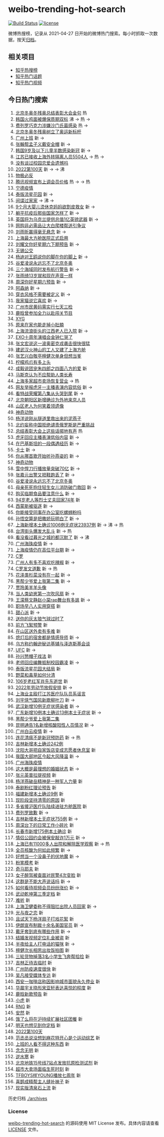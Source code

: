 # weibo-trending-hot-search

[![Build Status](https://github.com/justjavac/weibo-trending-hot-search/workflows/ci/badge.svg?branch=master)](https://github.com/justjavac/weibo-trending-hot-search/actions)
[![license](https://img.shields.io/github/license/justjavac/weibo-trending-hot-search)](https://github.com/justjavac/weibo-trending-hot-search/blob/master/LICENSE)

微博热搜榜，记录从 2021-04-27 日开始的微博热门搜索。每小时抓取一次数据，按天[归档](./archives)。

## 相关项目

- [知乎热搜榜](https://github.com/justjavac/zhihu-trending-top-search)
- [知乎热门话题](https://github.com/justjavac/zhihu-trending-hot-questions)
- [知乎热门视频](https://github.com/justjavac/zhihu-trending-hot-video)

## 今日热门搜索

<!-- BEGIN -->
<!-- 最后更新时间 Sun Apr 10 2022 13:13:56 GMT+0800 (China Standard Time) -->

1. [北京冬奥冬残奥总结表彰大会金句](https://s.weibo.com//weibo?q=%23%E5%8C%97%E4%BA%AC%E5%86%AC%E5%A5%A5%E5%86%AC%E6%AE%8B%E5%A5%A5%E6%80%BB%E7%BB%93%E8%A1%A8%E5%BD%B0%E5%A4%A7%E4%BC%9A%E9%87%91%E5%8F%A5%23&Refer=new_time)
   热
1. [韩国火鸡面被爆保质期双标](https://s.weibo.com//weibo?q=%23%E9%9F%A9%E5%9B%BD%E7%81%AB%E9%B8%A1%E9%9D%A2%E8%A2%AB%E7%88%86%E4%BF%9D%E8%B4%A8%E6%9C%9F%E5%8F%8C%E6%A0%87%23&Refer=top)
   沸 -> 热 ->
1. [费列罗巧克力涉嫌沙门氏菌感染](https://s.weibo.com//weibo?q=%23%E8%B4%B9%E5%88%97%E7%BD%97%E5%B7%A7%E5%85%8B%E5%8A%9B%E6%B6%89%E5%AB%8C%E6%B2%99%E9%97%A8%E6%B0%8F%E8%8F%8C%E6%84%9F%E6%9F%93%23&Refer=top)
   热 ->
1. [北京冬奥冬残奥树立了奥运新标杆](https://s.weibo.com//weibo?q=%23%E5%8C%97%E4%BA%AC%E5%86%AC%E5%A5%A5%E5%86%AC%E6%AE%8B%E5%A5%A5%E6%A0%91%E7%AB%8B%E4%BA%86%E5%A5%A5%E8%BF%90%E6%96%B0%E6%A0%87%E6%9D%86%23&Refer=top)
1. [广州上班](https://s.weibo.com//weibo?q=%E5%B9%BF%E5%B7%9E%E4%B8%8A%E7%8F%AD&Refer=top)
   新 ->
1. [张翰帮孟子义戴安全帽](https://s.weibo.com//weibo?q=%23%E5%BC%A0%E7%BF%B0%E5%B8%AE%E5%AD%9F%E5%AD%90%E4%B9%89%E6%88%B4%E5%AE%89%E5%85%A8%E5%B8%BD%23&Refer=top)
   新 ->
1. [韩国9岁及以下儿童半数感染新冠](https://s.weibo.com//weibo?q=%23%E9%9F%A9%E5%9B%BD9%E5%B2%81%E5%8F%8A%E4%BB%A5%E4%B8%8B%E5%84%BF%E7%AB%A5%E5%8D%8A%E6%95%B0%E6%84%9F%E6%9F%93%E6%96%B0%E5%86%A0%23&Refer=top)
   新 ->
1. [江苏已接收上海外转隔离人员5504人](https://s.weibo.com//weibo?q=%23%E6%B1%9F%E8%8B%8F%E5%B7%B2%E6%8E%A5%E6%94%B6%E4%B8%8A%E6%B5%B7%E5%A4%96%E8%BD%AC%E9%9A%94%E7%A6%BB%E4%BA%BA%E5%91%985504%E4%BA%BA%23&Refer=top)
   -> 热 ->
1. [没有谈过校园恋爱会遗憾吗](https://s.weibo.com//weibo?q=%23%E6%B2%A1%E6%9C%89%E8%B0%88%E8%BF%87%E6%A0%A1%E5%9B%AD%E6%81%8B%E7%88%B1%E4%BC%9A%E9%81%97%E6%86%BE%E5%90%97%23&Refer=top)
1. [2022第100天](https://s.weibo.com//weibo?q=%232022%E7%AC%AC100%E5%A4%A9%23&Refer=top)
   新 -> -> 沸
1. [物极必反](https://s.weibo.com//weibo?q=%E7%89%A9%E6%9E%81%E5%BF%85%E5%8F%8D&Refer=top)
1. [腾讯视频宣布上调会员价格](https://s.weibo.com//weibo?q=%23%E8%85%BE%E8%AE%AF%E8%A7%86%E9%A2%91%E5%AE%A3%E5%B8%83%E4%B8%8A%E8%B0%83%E4%BC%9A%E5%91%98%E4%BB%B7%E6%A0%BC%23&Refer=top)
   热 -> -> 热
1. [宁德疫情](https://s.weibo.com//weibo?q=%23%E5%AE%81%E5%BE%B7%E7%96%AB%E6%83%85%23&Refer=top)
1. [泰版流星花园](https://s.weibo.com//weibo?q=%E6%B3%B0%E7%89%88%E6%B5%81%E6%98%9F%E8%8A%B1%E5%9B%AD&Refer=top)
   新 ->
1. [间谍过家家](https://s.weibo.com//weibo?q=%E9%97%B4%E8%B0%8D%E8%BF%87%E5%AE%B6%E5%AE%B6&Refer=top)
   -> 沸 ->
1. [9个月大婴儿烫休克妈妈欲割皮救女](https://s.weibo.com//weibo?q=%239%E4%B8%AA%E6%9C%88%E5%A4%A7%E5%A9%B4%E5%84%BF%E7%83%AB%E4%BC%91%E5%85%8B%E5%A6%88%E5%A6%88%E6%AC%B2%E5%89%B2%E7%9A%AE%E6%95%91%E5%A5%B3%23&Refer=top)
   新 ->
1. [躺平抗疫后那些国家怎样了](https://s.weibo.com//weibo?q=%23%E8%BA%BA%E5%B9%B3%E6%8A%97%E7%96%AB%E5%90%8E%E9%82%A3%E4%BA%9B%E5%9B%BD%E5%AE%B6%E6%80%8E%E6%A0%B7%E4%BA%86%23&Refer=top)
   新 ->
1. [英国将为乌克兰提供总值1亿英镑武器](https://s.weibo.com//weibo?q=%23%E8%8B%B1%E5%9B%BD%E5%B0%86%E4%B8%BA%E4%B9%8C%E5%85%8B%E5%85%B0%E6%8F%90%E4%BE%9B%E6%80%BB%E5%80%BC1%E4%BA%BF%E8%8B%B1%E9%95%91%E6%AD%A6%E5%99%A8%23&Refer=top)
   新 ->
1. [网购非必需品让大白爬楼帮送引争议](https://s.weibo.com//weibo?q=%23%E7%BD%91%E8%B4%AD%E9%9D%9E%E5%BF%85%E9%9C%80%E5%93%81%E8%AE%A9%E5%A4%A7%E7%99%BD%E7%88%AC%E6%A5%BC%E5%B8%AE%E9%80%81%E5%BC%95%E4%BA%89%E8%AE%AE%23&Refer=top)
1. [刘雨昕赢得毫无悬念](https://s.weibo.com//weibo?q=%23%E5%88%98%E9%9B%A8%E6%98%95%E8%B5%A2%E5%BE%97%E6%AF%AB%E6%97%A0%E6%82%AC%E5%BF%B5%23&Refer=top)
   新 ->
1. [上海最大方舱医院正式启用](https://s.weibo.com//weibo?q=%23%E4%B8%8A%E6%B5%B7%E6%9C%80%E5%A4%A7%E6%96%B9%E8%88%B1%E5%8C%BB%E9%99%A2%E6%AD%A3%E5%BC%8F%E5%90%AF%E7%94%A8%23&Refer=top)
1. [刘耀文你好星期六下期预告](https://s.weibo.com//weibo?q=%23%E5%88%98%E8%80%80%E6%96%87%E4%BD%A0%E5%A5%BD%E6%98%9F%E6%9C%9F%E5%85%AD%E4%B8%8B%E6%9C%9F%E9%A2%84%E5%91%8A%23&Refer=top)
   新 ->
1. [无锡公交](https://s.weibo.com//weibo?q=%23%E6%97%A0%E9%94%A1%E5%85%AC%E4%BA%A4%23&Refer=top)
1. [杨迪对王鸥说你的脚在你的脚上](https://s.weibo.com//weibo?q=%23%E6%9D%A8%E8%BF%AA%E5%AF%B9%E7%8E%8B%E9%B8%A5%E8%AF%B4%E4%BD%A0%E7%9A%84%E8%84%9A%E5%9C%A8%E4%BD%A0%E7%9A%84%E8%84%9A%E4%B8%8A%23&Refer=top)
   新 ->
1. [谷爱凌说永远忘不了北京冬奥](https://s.weibo.com//weibo?q=%23%E8%B0%B7%E7%88%B1%E5%87%8C%E8%AF%B4%E6%B0%B8%E8%BF%9C%E5%BF%98%E4%B8%8D%E4%BA%86%E5%8C%97%E4%BA%AC%E5%86%AC%E5%A5%A5%23&Refer=top)
1. [三个海域同时发布航行警告](https://s.weibo.com//weibo?q=%23%E4%B8%89%E4%B8%AA%E6%B5%B7%E5%9F%9F%E5%90%8C%E6%97%B6%E5%8F%91%E5%B8%83%E8%88%AA%E8%A1%8C%E8%AD%A6%E5%91%8A%23&Refer=top)
   新 ->
1. [张雨绮13岁就和现在声音一样](https://s.weibo.com//weibo?q=%23%E5%BC%A0%E9%9B%A8%E7%BB%AE13%E5%B2%81%E5%B0%B1%E5%92%8C%E7%8E%B0%E5%9C%A8%E5%A3%B0%E9%9F%B3%E4%B8%80%E6%A0%B7%23&Refer=top)
1. [周深你好星期六预告](https://s.weibo.com//weibo?q=%23%E5%91%A8%E6%B7%B1%E4%BD%A0%E5%A5%BD%E6%98%9F%E6%9C%9F%E5%85%AD%E9%A2%84%E5%91%8A%23&Refer=top)
   新 ->
1. [阿森纳](https://s.weibo.com//weibo?q=%E9%98%BF%E6%A3%AE%E7%BA%B3&Refer=top) 新
   ->
1. [穿衣风格不需要被定义](https://s.weibo.com//weibo?q=%23%E7%A9%BF%E8%A1%A3%E9%A3%8E%E6%A0%BC%E4%B8%8D%E9%9C%80%E8%A6%81%E8%A2%AB%E5%AE%9A%E4%B9%89%23&Refer=top)
   新 ->
1. [我家猫说它喜欢](https://s.weibo.com//weibo?q=%23%E6%88%91%E5%AE%B6%E7%8C%AB%E8%AF%B4%E5%AE%83%E5%96%9C%E6%AC%A2%23&Refer=top)
   新 ->
1. [广州市民黄码需实行七天三检](https://s.weibo.com//weibo?q=%23%E5%B9%BF%E5%B7%9E%E5%B8%82%E6%B0%91%E9%BB%84%E7%A0%81%E9%9C%80%E5%AE%9E%E8%A1%8C%E4%B8%83%E5%A4%A9%E4%B8%89%E6%A3%80%23&Refer=top)
1. [鹿晗曾参加全力以赴闯关节目](https://s.weibo.com//weibo?q=%23%E9%B9%BF%E6%99%97%E6%9B%BE%E5%8F%82%E5%8A%A0%E5%85%A8%E5%8A%9B%E4%BB%A5%E8%B5%B4%E9%97%AF%E5%85%B3%E8%8A%82%E7%9B%AE%23&Refer=top)
1. [XYG](https://s.weibo.com//weibo?q=XYG&Refer=top)
1. [原来在家也能走掉小肚腩](https://s.weibo.com//weibo?q=%23%E5%8E%9F%E6%9D%A5%E5%9C%A8%E5%AE%B6%E4%B9%9F%E8%83%BD%E8%B5%B0%E6%8E%89%E5%B0%8F%E8%82%9A%E8%85%A9%23&Refer=top)
1. [上海流浪街头的江西老人已入院](https://s.weibo.com//weibo?q=%23%E4%B8%8A%E6%B5%B7%E6%B5%81%E6%B5%AA%E8%A1%97%E5%A4%B4%E7%9A%84%E6%B1%9F%E8%A5%BF%E8%80%81%E4%BA%BA%E5%B7%B2%E5%85%A5%E9%99%A2%23&Refer=top)
   新 ->
1. [EXO十周年演唱会金钟仁哭了](https://s.weibo.com//weibo?q=%23EXO%E5%8D%81%E5%91%A8%E5%B9%B4%E6%BC%94%E5%94%B1%E4%BC%9A%E9%87%91%E9%92%9F%E4%BB%81%E5%93%AD%E4%BA%86%23&Refer=top)
1. [张文宏说这一波奥密克戎袭击很快很猛](https://s.weibo.com//weibo?q=%23%E5%BC%A0%E6%96%87%E5%AE%8F%E8%AF%B4%E8%BF%99%E4%B8%80%E6%B3%A2%E5%A5%A5%E5%AF%86%E5%85%8B%E6%88%8E%E8%A2%AD%E5%87%BB%E5%BE%88%E5%BF%AB%E5%BE%88%E7%8C%9B%23&Refer=top)
1. [建武汉火神山的工人又建了上海方舱](https://s.weibo.com//weibo?q=%23%E5%BB%BA%E6%AD%A6%E6%B1%89%E7%81%AB%E7%A5%9E%E5%B1%B1%E7%9A%84%E5%B7%A5%E4%BA%BA%E5%8F%88%E5%BB%BA%E4%BA%86%E4%B8%8A%E6%B5%B7%E6%96%B9%E8%88%B1%23&Refer=top)
1. [张艺兴白敬亭檀健次单身但想当爹](https://s.weibo.com//weibo?q=%23%E5%BC%A0%E8%89%BA%E5%85%B4%E7%99%BD%E6%95%AC%E4%BA%AD%E6%AA%80%E5%81%A5%E6%AC%A1%E5%8D%95%E8%BA%AB%E4%BD%86%E6%83%B3%E5%BD%93%E7%88%B9%23&Refer=top)
1. [柠檬鸡爪有多上头](https://s.weibo.com//weibo?q=%23%E6%9F%A0%E6%AA%AC%E9%B8%A1%E7%88%AA%E6%9C%89%E5%A4%9A%E4%B8%8A%E5%A4%B4%23&Refer=top)
1. [成毅说团宠朱四郎之四面八方的爱](https://s.weibo.com//weibo?q=%23%E6%88%90%E6%AF%85%E8%AF%B4%E5%9B%A2%E5%AE%A0%E6%9C%B1%E5%9B%9B%E9%83%8E%E4%B9%8B%E5%9B%9B%E9%9D%A2%E5%85%AB%E6%96%B9%E7%9A%84%E7%88%B1%23&Refer=top)
   新
1. [马斯克认为不应帮助人类长寿](https://s.weibo.com//weibo?q=%23%E9%A9%AC%E6%96%AF%E5%85%8B%E8%AE%A4%E4%B8%BA%E4%B8%8D%E5%BA%94%E5%B8%AE%E5%8A%A9%E4%BA%BA%E7%B1%BB%E9%95%BF%E5%AF%BF%23&Refer=top)
1. [上海多家超市卖场恢复营业](https://s.weibo.com//weibo?q=%23%E4%B8%8A%E6%B5%B7%E5%A4%9A%E5%AE%B6%E8%B6%85%E5%B8%82%E5%8D%96%E5%9C%BA%E6%81%A2%E5%A4%8D%E8%90%A5%E4%B8%9A%23&Refer=top)
   -> 热
1. [网友举报虎牙一主播表演内容低俗](https://s.weibo.com//weibo?q=%23%E7%BD%91%E5%8F%8B%E4%B8%BE%E6%8A%A5%E8%99%8E%E7%89%99%E4%B8%80%E4%B8%BB%E6%92%AD%E8%A1%A8%E6%BC%94%E5%86%85%E5%AE%B9%E4%BD%8E%E4%BF%97%23&Refer=top)
   新 ->
1. [看特战荣耀第八集从头哭到尾](https://s.weibo.com//weibo?q=%23%E7%9C%8B%E7%89%B9%E6%88%98%E8%8D%A3%E8%80%80%E7%AC%AC%E5%85%AB%E9%9B%86%E4%BB%8E%E5%A4%B4%E5%93%AD%E5%88%B0%E5%B0%BE%23&Refer=top)
   新 ->
1. [北京朝阳区新增确诊为外地来京人员](https://s.weibo.com//weibo?q=%23%E5%8C%97%E4%BA%AC%E6%9C%9D%E9%98%B3%E5%8C%BA%E6%96%B0%E5%A2%9E%E7%A1%AE%E8%AF%8A%E4%B8%BA%E5%A4%96%E5%9C%B0%E6%9D%A5%E4%BA%AC%E4%BA%BA%E5%91%98%23&Refer=top)
1. [山区老人为何笑着领遗像](https://s.weibo.com//weibo?q=%23%E5%B1%B1%E5%8C%BA%E8%80%81%E4%BA%BA%E4%B8%BA%E4%BD%95%E7%AC%91%E7%9D%80%E9%A2%86%E9%81%97%E5%83%8F%23&Refer=top)
1. [神奇动物](https://s.weibo.com//weibo?q=%23%E7%A5%9E%E5%A5%87%E5%8A%A8%E7%89%A9%23&Refer=top)
1. [杨洋说刚从隧道里救出来的泥燕子](https://s.weibo.com//weibo?q=%23%E6%9D%A8%E6%B4%8B%E8%AF%B4%E5%88%9A%E4%BB%8E%E9%9A%A7%E9%81%93%E9%87%8C%E6%95%91%E5%87%BA%E6%9D%A5%E7%9A%84%E6%B3%A5%E7%87%95%E5%AD%90%23&Refer=top)
1. [北约妄称中国拒绝谴责俄罗斯是严重挑战](https://s.weibo.com//weibo?q=%23%E5%8C%97%E7%BA%A6%E5%A6%84%E7%A7%B0%E4%B8%AD%E5%9B%BD%E6%8B%92%E7%BB%9D%E8%B0%B4%E8%B4%A3%E4%BF%84%E7%BD%97%E6%96%AF%E6%98%AF%E4%B8%A5%E9%87%8D%E6%8C%91%E6%88%98%23&Refer=top)
1. [总结表彰大会上这些话掷地有声](https://s.weibo.com//weibo?q=%23%E6%80%BB%E7%BB%93%E8%A1%A8%E5%BD%B0%E5%A4%A7%E4%BC%9A%E4%B8%8A%E8%BF%99%E4%BA%9B%E8%AF%9D%E6%8E%B7%E5%9C%B0%E6%9C%89%E5%A3%B0%23&Refer=new_time)
   热
1. [虎牙回应主播表演低俗内容](https://s.weibo.com//weibo?q=%23%E8%99%8E%E7%89%99%E5%9B%9E%E5%BA%94%E4%B8%BB%E6%92%AD%E8%A1%A8%E6%BC%94%E4%BD%8E%E4%BF%97%E5%86%85%E5%AE%B9%23&Refer=top)
   新 ->
1. [在巴基斯坦的一段偶遇经历](https://s.weibo.com//weibo?q=%23%E5%9C%A8%E5%B7%B4%E5%9F%BA%E6%96%AF%E5%9D%A6%E7%9A%84%E4%B8%80%E6%AE%B5%E5%81%B6%E9%81%87%E7%BB%8F%E5%8E%86%23&Refer=top)
   新 ->
1. [卡士](https://s.weibo.com//weibo?q=%E5%8D%A1%E5%A3%AB&Refer=top) 新 ->
1. [你从哪首歌开始听孙燕姿的](https://s.weibo.com//weibo?q=%23%E4%BD%A0%E4%BB%8E%E5%93%AA%E9%A6%96%E6%AD%8C%E5%BC%80%E5%A7%8B%E5%90%AC%E5%AD%99%E7%87%95%E5%A7%BF%E7%9A%84%23&Refer=top)
   新 ->
1. [神奇动物](https://s.weibo.com//weibo?q=%E7%A5%9E%E5%A5%87%E5%8A%A8%E7%89%A9&Refer=top)
1. [雪中悍刀行播放量突破70亿](https://s.weibo.com//weibo?q=%23%E9%9B%AA%E4%B8%AD%E6%82%8D%E5%88%80%E8%A1%8C%E6%92%AD%E6%94%BE%E9%87%8F%E7%AA%81%E7%A0%B470%E4%BA%BF%23&Refer=top)
   新 ->
1. [张嘉元出警又把鞋跑丢了](https://s.weibo.com//weibo?q=%23%E5%BC%A0%E5%98%89%E5%85%83%E5%87%BA%E8%AD%A6%E5%8F%88%E6%8A%8A%E9%9E%8B%E8%B7%91%E4%B8%A2%E4%BA%86%23&Refer=top)
   新 ->
1. [谷爱凌说永远忘不了北京冬奥](https://s.weibo.com//weibo?q=%E8%B0%B7%E7%88%B1%E5%87%8C%E8%AF%B4%E6%B0%B8%E8%BF%9C%E5%BF%98%E4%B8%8D%E4%BA%86%E5%8C%97%E4%BA%AC%E5%86%AC%E5%A5%A5&Refer=top)
1. [母亲死死抱住轻生女儿消防破门救回](https://s.weibo.com//weibo?q=%23%E6%AF%8D%E4%BA%B2%E6%AD%BB%E6%AD%BB%E6%8A%B1%E4%BD%8F%E8%BD%BB%E7%94%9F%E5%A5%B3%E5%84%BF%E6%B6%88%E9%98%B2%E7%A0%B4%E9%97%A8%E6%95%91%E5%9B%9E%23&Refer=top)
   新 ->
1. [购买临期食品要注意什么](https://s.weibo.com//weibo?q=%23%E8%B4%AD%E4%B9%B0%E4%B8%B4%E6%9C%9F%E9%A3%9F%E5%93%81%E8%A6%81%E6%B3%A8%E6%84%8F%E4%BB%80%E4%B9%88%23&Refer=top)
   新 ->
1. [94岁老人等烈士丈夫回家74年](https://s.weibo.com//weibo?q=%2394%E5%B2%81%E8%80%81%E4%BA%BA%E7%AD%89%E7%83%88%E5%A3%AB%E4%B8%88%E5%A4%AB%E5%9B%9E%E5%AE%B674%E5%B9%B4%23&Refer=top)
   新
1. [西蒙斯被驱逐](https://s.weibo.com//weibo?q=%23%E8%A5%BF%E8%92%99%E6%96%AF%E8%A2%AB%E9%A9%B1%E9%80%90%23&Refer=top)
   新 ->
1. [你能接受同事在办公室吃螺蛳粉吗](https://s.weibo.com//weibo?q=%23%E4%BD%A0%E8%83%BD%E6%8E%A5%E5%8F%97%E5%90%8C%E4%BA%8B%E5%9C%A8%E5%8A%9E%E5%85%AC%E5%AE%A4%E5%90%83%E8%9E%BA%E8%9B%B3%E7%B2%89%E5%90%97%23&Refer=top)
1. [孙悟空算是把撒娇玩明白了](https://s.weibo.com//weibo?q=%23%E5%AD%99%E6%82%9F%E7%A9%BA%E7%AE%97%E6%98%AF%E6%8A%8A%E6%92%92%E5%A8%87%E7%8E%A9%E6%98%8E%E7%99%BD%E4%BA%86%23&Refer=top)
   新 ->
1. [上海新增本土确诊1006例无症状23937例](https://s.weibo.com//weibo?q=%23%E4%B8%8A%E6%B5%B7%E6%96%B0%E5%A2%9E%E6%9C%AC%E5%9C%9F%E7%A1%AE%E8%AF%8A1006%E4%BE%8B%E6%97%A0%E7%97%87%E7%8A%B623937%E4%BE%8B%23&Refer=top)
   新 -> 沸 -> 热
1. [台湾街头爆发大乱斗](https://s.weibo.com//weibo?q=%23%E5%8F%B0%E6%B9%BE%E8%A1%97%E5%A4%B4%E7%88%86%E5%8F%91%E5%A4%A7%E4%B9%B1%E6%96%97%23&Refer=top)
   新 -> 热
1. [看没看过暮光之城的都沉默了](https://s.weibo.com//weibo?q=%23%E7%9C%8B%E6%B2%A1%E7%9C%8B%E8%BF%87%E6%9A%AE%E5%85%89%E4%B9%8B%E5%9F%8E%E7%9A%84%E9%83%BD%E6%B2%89%E9%BB%98%E4%BA%86%23&Refer=top)
   新 -> 沸
1. [广州海珠疫情](https://s.weibo.com//weibo?q=%E5%B9%BF%E5%B7%9E%E6%B5%B7%E7%8F%A0%E7%96%AB%E6%83%85&Refer=top)
   新 ->
1. [上海疫情仍在高位平台期](https://s.weibo.com//weibo?q=%23%E4%B8%8A%E6%B5%B7%E7%96%AB%E6%83%85%E4%BB%8D%E5%9C%A8%E9%AB%98%E4%BD%8D%E5%B9%B3%E5%8F%B0%E6%9C%9F%23&Refer=top)
   新 ->
1. [C罗](https://s.weibo.com//weibo?q=%23C%E7%BD%97%23&Refer=top)
1. [广州人有多不喜欢吃辣椒](https://s.weibo.com//weibo?q=%23%E5%B9%BF%E5%B7%9E%E4%BA%BA%E6%9C%89%E5%A4%9A%E4%B8%8D%E5%96%9C%E6%AC%A2%E5%90%83%E8%BE%A3%E6%A4%92%23&Refer=top)
   新 ->
1. [C罗发文道歉](https://s.weibo.com//weibo?q=%23C%E7%BD%97%E5%8F%91%E6%96%87%E9%81%93%E6%AD%89%23&Refer=top)
   新 -> 热
1. [花泽类杉菜没有在一起](https://s.weibo.com//weibo?q=%23%E8%8A%B1%E6%B3%BD%E7%B1%BB%E6%9D%89%E8%8F%9C%E6%B2%A1%E6%9C%89%E5%9C%A8%E4%B8%80%E8%B5%B7%23&Refer=top)
   新 ->
1. [黑帮少爷爱上我第二集](https://s.weibo.com//weibo?q=%E9%BB%91%E5%B8%AE%E5%B0%91%E7%88%B7%E7%88%B1%E4%B8%8A%E6%88%91%E7%AC%AC%E4%BA%8C%E9%9B%86&Refer=top)
   新 ->
1. [贾玲美羊羊头像](https://s.weibo.com//weibo?q=%23%E8%B4%BE%E7%8E%B2%E7%BE%8E%E7%BE%8A%E7%BE%8A%E5%A4%B4%E5%83%8F%23&Refer=top)
1. [当人类幼崽第一次吹风扇](https://s.weibo.com//weibo?q=%23%E5%BD%93%E4%BA%BA%E7%B1%BB%E5%B9%BC%E5%B4%BD%E7%AC%AC%E4%B8%80%E6%AC%A1%E5%90%B9%E9%A3%8E%E6%89%87%23&Refer=top)
   新 ->
1. [王濛蔡文静赵小棠rap舞台有多飒](https://s.weibo.com//weibo?q=%23%E7%8E%8B%E6%BF%9B%E8%94%A1%E6%96%87%E9%9D%99%E8%B5%B5%E5%B0%8F%E6%A3%A0rap%E8%88%9E%E5%8F%B0%E6%9C%89%E5%A4%9A%E9%A3%92%23&Refer=top)
   新 ->
1. [职场早八人实用穿搭](https://s.weibo.com//weibo?q=%E8%81%8C%E5%9C%BA%E6%97%A9%E5%85%AB%E4%BA%BA%E5%AE%9E%E7%94%A8%E7%A9%BF%E6%90%AD&Refer=top)
   新
1. [甜心派](https://s.weibo.com//weibo?q=%E7%94%9C%E5%BF%83%E6%B4%BE&Refer=top) 新
   ->
1. [送你的灰太狼气球过时了](https://s.weibo.com//weibo?q=%E9%80%81%E4%BD%A0%E7%9A%84%E7%81%B0%E5%A4%AA%E7%8B%BC%E6%B0%94%E7%90%83%E8%BF%87%E6%97%B6%E4%BA%86&Refer=top)
1. [前方飞絮预警](https://s.weibo.com//weibo?q=%23%E5%89%8D%E6%96%B9%E9%A3%9E%E7%B5%AE%E9%A2%84%E8%AD%A6%23&Refer=top)
   新
1. [在山区送外卖有多难](https://s.weibo.com//weibo?q=%E5%9C%A8%E5%B1%B1%E5%8C%BA%E9%80%81%E5%A4%96%E5%8D%96%E6%9C%89%E5%A4%9A%E9%9A%BE&Refer=top)
   新
1. [熄灯后的宿舍都是情感导师](https://s.weibo.com//weibo?q=%23%E7%86%84%E7%81%AF%E5%90%8E%E7%9A%84%E5%AE%BF%E8%88%8D%E9%83%BD%E6%98%AF%E6%83%85%E6%84%9F%E5%AF%BC%E5%B8%88%23&Refer=top)
   新 ->
1. [乌方称约翰逊秘访基辅与泽连斯基会谈](https://s.weibo.com//weibo?q=%23%E4%B9%8C%E6%96%B9%E7%A7%B0%E7%BA%A6%E7%BF%B0%E9%80%8A%E7%A7%98%E8%AE%BF%E5%9F%BA%E8%BE%85%E4%B8%8E%E6%B3%BD%E8%BF%9E%E6%96%AF%E5%9F%BA%E4%BC%9A%E8%B0%88%23&Refer=top)
1. [UFC](https://s.weibo.com//weibo?q=UFC&Refer=top) 新 ->
1. [孙兴慜帽子戏法](https://s.weibo.com//weibo?q=%23%E5%AD%99%E5%85%B4%E6%85%9C%E5%B8%BD%E5%AD%90%E6%88%8F%E6%B3%95%23&Refer=top)
   新
1. [老师回应编舞抵制校园霸凌](https://s.weibo.com//weibo?q=%23%E8%80%81%E5%B8%88%E5%9B%9E%E5%BA%94%E7%BC%96%E8%88%9E%E6%8A%B5%E5%88%B6%E6%A0%A1%E5%9B%AD%E9%9C%B8%E5%87%8C%23&Refer=top)
   新 ->
1. [泰版流星花园大结局](https://s.weibo.com//weibo?q=%23%E6%B3%B0%E7%89%88%E6%B5%81%E6%98%9F%E8%8A%B1%E5%9B%AD%E5%A4%A7%E7%BB%93%E5%B1%80%23&Refer=top)
   新
1. [野菜和毒草如何分清](https://s.weibo.com//weibo?q=%23%E9%87%8E%E8%8F%9C%E5%92%8C%E6%AF%92%E8%8D%89%E5%A6%82%E4%BD%95%E5%88%86%E6%B8%85%23&Refer=top)
1. [106岁老红军肖先东逝世](https://s.weibo.com//weibo?q=%23106%E5%B2%81%E8%80%81%E7%BA%A2%E5%86%9B%E8%82%96%E5%85%88%E4%B8%9C%E9%80%9D%E4%B8%96%23&Refer=top)
   新
1. [2022年劳动节放假安排](https://s.weibo.com//weibo?q=%232022%E5%B9%B4%E5%8A%B3%E5%8A%A8%E8%8A%82%E6%94%BE%E5%81%87%E5%AE%89%E6%8E%92%23&Refer=top)
   新 ->
1. [上海业主殴打江苏医疗队队员系谣言](https://s.weibo.com//weibo?q=%23%E4%B8%8A%E6%B5%B7%E4%B8%9A%E4%B8%BB%E6%AE%B4%E6%89%93%E6%B1%9F%E8%8B%8F%E5%8C%BB%E7%96%97%E9%98%9F%E9%98%9F%E5%91%98%E7%B3%BB%E8%B0%A3%E8%A8%80%23&Refer=top)
1. [刘宇侠气国风新歌柳叶刀](https://s.weibo.com//weibo?q=%23%E5%88%98%E5%AE%87%E4%BE%A0%E6%B0%94%E5%9B%BD%E9%A3%8E%E6%96%B0%E6%AD%8C%E6%9F%B3%E5%8F%B6%E5%88%80%23&Refer=top)
   新 ->
1. [武汉新增10例无症状感染者](https://s.weibo.com//weibo?q=%23%E6%AD%A6%E6%B1%89%E6%96%B0%E5%A2%9E10%E4%BE%8B%E6%97%A0%E7%97%87%E7%8A%B6%E6%84%9F%E6%9F%93%E8%80%85%23&Refer=top)
   新 ->
1. [广东新增10例本土确诊13例本土无症状](https://s.weibo.com//weibo?q=%23%E5%B9%BF%E4%B8%9C%E6%96%B0%E5%A2%9E10%E4%BE%8B%E6%9C%AC%E5%9C%9F%E7%A1%AE%E8%AF%8A13%E4%BE%8B%E6%9C%AC%E5%9C%9F%E6%97%A0%E7%97%87%E7%8A%B6%23&Refer=top)
   新 ->
1. [黑帮少爷爱上我第二集](https://s.weibo.com//weibo?q=%23%E9%BB%91%E5%B8%AE%E5%B0%91%E7%88%B7%E7%88%B1%E4%B8%8A%E6%88%91%E7%AC%AC%E4%BA%8C%E9%9B%86%23&Refer=top)
1. [昆明通告1名新增核酸阳性人员情况](https://s.weibo.com//weibo?q=%23%E6%98%86%E6%98%8E%E9%80%9A%E5%91%8A1%E5%90%8D%E6%96%B0%E5%A2%9E%E6%A0%B8%E9%85%B8%E9%98%B3%E6%80%A7%E4%BA%BA%E5%91%98%E6%83%85%E5%86%B5%23&Refer=top)
   新 ->
1. [广州白云疫情](https://s.weibo.com//weibo?q=%23%E5%B9%BF%E5%B7%9E%E7%99%BD%E4%BA%91%E7%96%AB%E6%83%85%23&Refer=top)
   新 ->
1. [连花清瘟不是新冠预防药](https://s.weibo.com//weibo?q=%23%E8%BF%9E%E8%8A%B1%E6%B8%85%E7%98%9F%E4%B8%8D%E6%98%AF%E6%96%B0%E5%86%A0%E9%A2%84%E9%98%B2%E8%8D%AF%23&Refer=top)
   新 -> 热
1. [吉林新增本土确诊242例](https://s.weibo.com//weibo?q=%23%E5%90%89%E6%9E%97%E6%96%B0%E5%A2%9E%E6%9C%AC%E5%9C%9F%E7%A1%AE%E8%AF%8A242%E4%BE%8B%23&Refer=top)
1. [沈阳大哥把自家饭店变成志愿者休息室](https://s.weibo.com//weibo?q=%23%E6%B2%88%E9%98%B3%E5%A4%A7%E5%93%A5%E6%8A%8A%E8%87%AA%E5%AE%B6%E9%A5%AD%E5%BA%97%E5%8F%98%E6%88%90%E5%BF%97%E6%84%BF%E8%80%85%E4%BC%91%E6%81%AF%E5%AE%A4%23&Refer=top)
   新
1. [我国大部地区今起大风降温](https://s.weibo.com//weibo?q=%23%E6%88%91%E5%9B%BD%E5%A4%A7%E9%83%A8%E5%9C%B0%E5%8C%BA%E4%BB%8A%E8%B5%B7%E5%A4%A7%E9%A3%8E%E9%99%8D%E6%B8%A9%23&Refer=top)
   新 ->
1. [广州海珠疫情](https://s.weibo.com//weibo?q=%23%E5%B9%BF%E5%B7%9E%E6%B5%B7%E7%8F%A0%E7%96%AB%E6%83%85%23&Refer=top)
1. [这大概是最理想的婚姻状态](https://s.weibo.com//weibo?q=%23%E8%BF%99%E5%A4%A7%E6%A6%82%E6%98%AF%E6%9C%80%E7%90%86%E6%83%B3%E7%9A%84%E5%A9%9A%E5%A7%BB%E7%8A%B6%E6%80%81%23&Refer=top)
   新 ->
1. [张元英普拉提视频](https://s.weibo.com//weibo?q=%23%E5%BC%A0%E5%85%83%E8%8B%B1%E6%99%AE%E6%8B%89%E6%8F%90%E8%A7%86%E9%A2%91%23&Refer=top)
   新
1. [杨洋燕破岳精神是一种军人力量](https://s.weibo.com//weibo?q=%23%E6%9D%A8%E6%B4%8B%E7%87%95%E7%A0%B4%E5%B2%B3%E7%B2%BE%E7%A5%9E%E6%98%AF%E4%B8%80%E7%A7%8D%E5%86%9B%E4%BA%BA%E5%8A%9B%E9%87%8F%23&Refer=top)
   新
1. [泰剧粉红理论预告](https://s.weibo.com//weibo?q=%23%E6%B3%B0%E5%89%A7%E7%B2%89%E7%BA%A2%E7%90%86%E8%AE%BA%E9%A2%84%E5%91%8A%23&Refer=top)
   新
1. [福建新增本土确诊9例](https://s.weibo.com//weibo?q=%23%E7%A6%8F%E5%BB%BA%E6%96%B0%E5%A2%9E%E6%9C%AC%E5%9C%9F%E7%A1%AE%E8%AF%8A9%E4%BE%8B%23&Refer=top)
   新
1. [现阶段坚持清零的原因](https://s.weibo.com//weibo?q=%23%E7%8E%B0%E9%98%B6%E6%AE%B5%E5%9D%9A%E6%8C%81%E6%B8%85%E9%9B%B6%E7%9A%84%E5%8E%9F%E5%9B%A0%23&Refer=top)
   新
1. [多省援沪医疗队陆续进驻方舱医院](https://s.weibo.com//weibo?q=%23%E5%A4%9A%E7%9C%81%E6%8F%B4%E6%B2%AA%E5%8C%BB%E7%96%97%E9%98%9F%E9%99%86%E7%BB%AD%E8%BF%9B%E9%A9%BB%E6%96%B9%E8%88%B1%E5%8C%BB%E9%99%A2%23&Refer=top)
   新
1. [费列罗致歉](https://s.weibo.com//weibo?q=%23%E8%B4%B9%E5%88%97%E7%BD%97%E8%87%B4%E6%AD%89%23&Refer=top)
   新 ->
1. [吉林新增本土无症状755例](https://s.weibo.com//weibo?q=%23%E5%90%89%E6%9E%97%E6%96%B0%E5%A2%9E%E6%9C%AC%E5%9C%9F%E6%97%A0%E7%97%87%E7%8A%B6755%E4%BE%8B%23&Refer=top)
   新 ->
1. [周深台下的日常工作小碎片](https://s.weibo.com//weibo?q=%23%E5%91%A8%E6%B7%B1%E5%8F%B0%E4%B8%8B%E7%9A%84%E6%97%A5%E5%B8%B8%E5%B7%A5%E4%BD%9C%E5%B0%8F%E7%A2%8E%E7%89%87%23&Refer=top)
   新
1. [长春市新增175例本土确诊](https://s.weibo.com//weibo?q=%23%E9%95%BF%E6%98%A5%E5%B8%82%E6%96%B0%E5%A2%9E175%E4%BE%8B%E6%9C%AC%E5%9C%9F%E7%A1%AE%E8%AF%8A%23&Refer=top)
   新
1. [情侣公园约会被保安敲诈1万元](https://s.weibo.com//weibo?q=%23%E6%83%85%E4%BE%A3%E5%85%AC%E5%9B%AD%E7%BA%A6%E4%BC%9A%E8%A2%AB%E4%BF%9D%E5%AE%89%E6%95%B2%E8%AF%881%E4%B8%87%E5%85%83%23&Refer=top)
   新 ->
1. [上海已有11000多人出院和解除医学观察](https://s.weibo.com//weibo?q=%23%E4%B8%8A%E6%B5%B7%E5%B7%B2%E6%9C%8911000%E5%A4%9A%E4%BA%BA%E5%87%BA%E9%99%A2%E5%92%8C%E8%A7%A3%E9%99%A4%E5%8C%BB%E5%AD%A6%E8%A7%82%E5%AF%9F%23&Refer=top)
   新 -> 热
1. [全员核酸为何如此频繁](https://s.weibo.com//weibo?q=%23%E5%85%A8%E5%91%98%E6%A0%B8%E9%85%B8%E4%B8%BA%E4%BD%95%E5%A6%82%E6%AD%A4%E9%A2%91%E7%B9%81%23&Refer=top)
   新 ->
1. [好想当一个没鼻子的伏地魔](https://s.weibo.com//weibo?q=%23%E5%A5%BD%E6%83%B3%E5%BD%93%E4%B8%80%E4%B8%AA%E6%B2%A1%E9%BC%BB%E5%AD%90%E7%9A%84%E4%BC%8F%E5%9C%B0%E9%AD%94%23&Refer=top)
   新 ->
1. [粉笔模考](https://s.weibo.com//weibo?q=%23%E7%B2%89%E7%AC%94%E6%A8%A1%E8%80%83%23&Refer=top)
   新
1. [奇马耶夫](https://s.weibo.com//weibo?q=%E5%A5%87%E9%A9%AC%E8%80%B6%E5%A4%AB&Refer=top)
   新
1. [女子醉驾被查面对民警4次变脸](https://s.weibo.com//weibo?q=%23%E5%A5%B3%E5%AD%90%E9%86%89%E9%A9%BE%E8%A2%AB%E6%9F%A5%E9%9D%A2%E5%AF%B9%E6%B0%91%E8%AD%A64%E6%AC%A1%E5%8F%98%E8%84%B8%23&Refer=top)
   新
1. [这群是不能大声说话吗](https://s.weibo.com//weibo?q=%23%E8%BF%99%E7%BE%A4%E6%98%AF%E4%B8%8D%E8%83%BD%E5%A4%A7%E5%A3%B0%E8%AF%B4%E8%AF%9D%E5%90%97%23&Refer=top)
   新 ->
1. [如何看待视频会员纷纷涨价](https://s.weibo.com//weibo?q=%23%E5%A6%82%E4%BD%95%E7%9C%8B%E5%BE%85%E8%A7%86%E9%A2%91%E4%BC%9A%E5%91%98%E7%BA%B7%E7%BA%B7%E6%B6%A8%E4%BB%B7%23&Refer=top)
   新 ->
1. [武动乾坤第三季定档](https://s.weibo.com//weibo?q=%23%E6%AD%A6%E5%8A%A8%E4%B9%BE%E5%9D%A4%E7%AC%AC%E4%B8%89%E5%AD%A3%E5%AE%9A%E6%A1%A3%23&Refer=top)
   新
1. [难听](https://s.weibo.com//weibo?q=%E9%9A%BE%E5%90%AC&Refer=top) 新
1. [上海卫健委称不得阻拦出院人员回家](https://s.weibo.com//weibo?q=%23%E4%B8%8A%E6%B5%B7%E5%8D%AB%E5%81%A5%E5%A7%94%E7%A7%B0%E4%B8%8D%E5%BE%97%E9%98%BB%E6%8B%A6%E5%87%BA%E9%99%A2%E4%BA%BA%E5%91%98%E5%9B%9E%E5%AE%B6%23&Refer=top)
   新 ->
1. [光与夜之恋](https://s.weibo.com//weibo?q=%E5%85%89%E4%B8%8E%E5%A4%9C%E4%B9%8B%E6%81%8B&Refer=top)
   新
1. [且试天下杨洋扇子打戏花絮](https://s.weibo.com//weibo?q=%23%E4%B8%94%E8%AF%95%E5%A4%A9%E4%B8%8B%E6%9D%A8%E6%B4%8B%E6%89%87%E5%AD%90%E6%89%93%E6%88%8F%E8%8A%B1%E7%B5%AE%23&Refer=top)
   新
1. [伊朗宣布制裁十余名美国官员](https://s.weibo.com//weibo?q=%23%E4%BC%8A%E6%9C%97%E5%AE%A3%E5%B8%83%E5%88%B6%E8%A3%81%E5%8D%81%E4%BD%99%E5%90%8D%E7%BE%8E%E5%9B%BD%E5%AE%98%E5%91%98%23&Refer=top)
   新 ->
1. [戴牙套到底有哪些作用](https://s.weibo.com//weibo?q=%23%E6%88%B4%E7%89%99%E5%A5%97%E5%88%B0%E5%BA%95%E6%9C%89%E5%93%AA%E4%BA%9B%E4%BD%9C%E7%94%A8%23&Refer=top)
   新 ->
1. [结婚发视频定位礼金被盗](https://s.weibo.com//weibo?q=%23%E7%BB%93%E5%A9%9A%E5%8F%91%E8%A7%86%E9%A2%91%E5%AE%9A%E4%BD%8D%E7%A4%BC%E9%87%91%E8%A2%AB%E7%9B%97%23&Refer=top)
   新
1. [半夜给主人打电话的猫咪](https://s.weibo.com//weibo?q=%23%E5%8D%8A%E5%A4%9C%E7%BB%99%E4%B8%BB%E4%BA%BA%E6%89%93%E7%94%B5%E8%AF%9D%E7%9A%84%E7%8C%AB%E5%92%AA%23&Refer=top)
   新 ->
1. [檀健次长相思出妆饭拍图](https://s.weibo.com//weibo?q=%23%E6%AA%80%E5%81%A5%E6%AC%A1%E9%95%BF%E7%9B%B8%E6%80%9D%E5%87%BA%E5%A6%86%E9%A5%AD%E6%8B%8D%E5%9B%BE%23&Refer=top)
   新
1. [三轮货物掉落3名小学生飞奔帮拾捡](https://s.weibo.com//weibo?q=%23%E4%B8%89%E8%BD%AE%E8%B4%A7%E7%89%A9%E6%8E%89%E8%90%BD3%E5%90%8D%E5%B0%8F%E5%AD%A6%E7%94%9F%E9%A3%9E%E5%A5%94%E5%B8%AE%E6%8B%BE%E6%8D%A1%23&Refer=top)
   新
1. [吉林正待吉临时](https://s.weibo.com//weibo?q=%23%E5%90%89%E6%9E%97%E6%AD%A3%E5%BE%85%E5%90%89%E4%B8%B4%E6%97%B6%23&Refer=top)
   新
1. [广州防疫速度很快](https://s.weibo.com//weibo?q=%23%E5%B9%BF%E5%B7%9E%E9%98%B2%E7%96%AB%E9%80%9F%E5%BA%A6%E5%BE%88%E5%BF%AB%23&Refer=top)
   新
1. [吴凡接受媒体专访](https://s.weibo.com//weibo?q=%23%E5%90%B4%E5%87%A1%E6%8E%A5%E5%8F%97%E5%AA%92%E4%BD%93%E4%B8%93%E8%AE%BF%23&Refer=top)
   新
1. [西安一咖啡店称因影响城市面貌永久停业](https://s.weibo.com//weibo?q=%23%E8%A5%BF%E5%AE%89%E4%B8%80%E5%92%96%E5%95%A1%E5%BA%97%E7%A7%B0%E5%9B%A0%E5%BD%B1%E5%93%8D%E5%9F%8E%E5%B8%82%E9%9D%A2%E8%B2%8C%E6%B0%B8%E4%B9%85%E5%81%9C%E4%B8%9A%23&Refer=top)
   新
1. [华晨宇关晓彤宋亚轩表达喜悦的程度](https://s.weibo.com//weibo?q=%23%E5%8D%8E%E6%99%A8%E5%AE%87%E5%85%B3%E6%99%93%E5%BD%A4%E5%AE%8B%E4%BA%9A%E8%BD%A9%E8%A1%A8%E8%BE%BE%E5%96%9C%E6%82%A6%E7%9A%84%E7%A8%8B%E5%BA%A6%23&Refer=top)
   新
1. [鹿晗新歌预告](https://s.weibo.com//weibo?q=%23%E9%B9%BF%E6%99%97%E6%96%B0%E6%AD%8C%E9%A2%84%E5%91%8A%23&Refer=top)
   新
1. [小虎](https://s.weibo.com//weibo?q=%E5%B0%8F%E8%99%8E&Refer=top) 新
1. [RNG](https://s.weibo.com//weibo?q=RNG&Refer=top) 新
1. [安然](https://s.weibo.com//weibo?q=%E5%AE%89%E7%84%B6&Refer=top) 新
1. [饿了么将在沪持续扩展社区团餐](https://s.weibo.com//weibo?q=%23%E9%A5%BF%E4%BA%86%E4%B9%88%E5%B0%86%E5%9C%A8%E6%B2%AA%E6%8C%81%E7%BB%AD%E6%89%A9%E5%B1%95%E7%A4%BE%E5%8C%BA%E5%9B%A2%E9%A4%90%23&Refer=top)
   新
1. [明天也想见到你定档](https://s.weibo.com//weibo?q=%23%E6%98%8E%E5%A4%A9%E4%B9%9F%E6%83%B3%E8%A7%81%E5%88%B0%E4%BD%A0%E5%AE%9A%E6%A1%A3%23&Refer=top)
   新
1. [2022第100天](https://s.weibo.com//weibo?q=2022%E7%AC%AC100%E5%A4%A9&Refer=top)
1. [范丞丞说没想到麻花特开心是个运动综艺](https://s.weibo.com//weibo?q=%23%E8%8C%83%E4%B8%9E%E4%B8%9E%E8%AF%B4%E6%B2%A1%E6%83%B3%E5%88%B0%E9%BA%BB%E8%8A%B1%E7%89%B9%E5%BC%80%E5%BF%83%E6%98%AF%E4%B8%AA%E8%BF%90%E5%8A%A8%E7%BB%BC%E8%89%BA%23&Refer=top)
   新
1. [上班的人看不得这种东西](https://s.weibo.com//weibo?q=%23%E4%B8%8A%E7%8F%AD%E7%9A%84%E4%BA%BA%E7%9C%8B%E4%B8%8D%E5%BE%97%E8%BF%99%E7%A7%8D%E4%B8%9C%E8%A5%BF%23&Refer=top)
   新
1. [念念无明](https://s.weibo.com//weibo?q=%23%E5%BF%B5%E5%BF%B5%E6%97%A0%E6%98%8E%23&Refer=top)
   新
1. [逆水寒](https://s.weibo.com//weibo?q=%23%E9%80%86%E6%B0%B4%E5%AF%92%23&Refer=top)
   新
1. [北京地铁15号线7站点发放抗原检测试剂](https://s.weibo.com//weibo?q=%23%E5%8C%97%E4%BA%AC%E5%9C%B0%E9%93%8115%E5%8F%B7%E7%BA%BF7%E7%AB%99%E7%82%B9%E5%8F%91%E6%94%BE%E6%8A%97%E5%8E%9F%E6%A3%80%E6%B5%8B%E8%AF%95%E5%89%82%23&Refer=top)
   新
1. [超市大卖场面临生死时刻](https://s.weibo.com//weibo?q=%23%E8%B6%85%E5%B8%82%E5%A4%A7%E5%8D%96%E5%9C%BA%E9%9D%A2%E4%B8%B4%E7%94%9F%E6%AD%BB%E6%97%B6%E5%88%BB%23&Refer=top)
   新
1. [TFBOYS样YOUNG播放七周年](https://s.weibo.com//weibo?q=%23TFBOYS%E6%A0%B7YOUNG%E6%92%AD%E6%94%BE%E4%B8%83%E5%91%A8%E5%B9%B4%23&Refer=top)
   新
1. [喜鹊成精帮主人缝补袜子](https://s.weibo.com//weibo?q=%23%E5%96%9C%E9%B9%8A%E6%88%90%E7%B2%BE%E5%B8%AE%E4%B8%BB%E4%BA%BA%E7%BC%9D%E8%A1%A5%E8%A2%9C%E5%AD%90%23&Refer=top)
   新
1. [现实版清泉石上流](https://s.weibo.com//weibo?q=%23%E7%8E%B0%E5%AE%9E%E7%89%88%E6%B8%85%E6%B3%89%E7%9F%B3%E4%B8%8A%E6%B5%81%23&Refer=top)
   新

<!-- END -->

历史归档 [./archives](./archives)

### License

[weibo-trending-hot-search](https://github.com/justjavac/weibo-trending-hot-search)
的源码使用 MIT License 发布。具体内容请查看 [LICENSE](./LICENSE) 文件。
